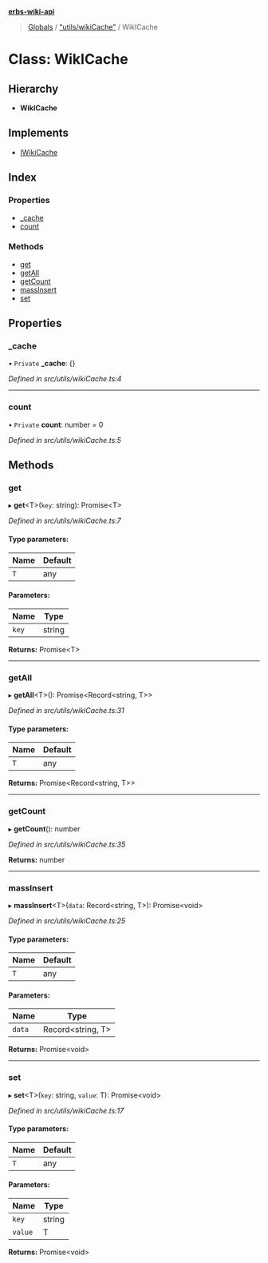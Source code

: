 **[erbs-wiki-api](../README.md)**

> [Globals](../globals.md) / ["utils/wikiCache"](../modules/_utils_wikicache_.md) / WikICache

# Class: WikICache

## Hierarchy

* **WikICache**

## Implements

* [IWikiCache](../interfaces/_interfaces_iwikicache_.iwikicache.md)

## Index

### Properties

* [\_cache](_utils_wikicache_.wikicache.md#_cache)
* [count](_utils_wikicache_.wikicache.md#count)

### Methods

* [get](_utils_wikicache_.wikicache.md#get)
* [getAll](_utils_wikicache_.wikicache.md#getall)
* [getCount](_utils_wikicache_.wikicache.md#getcount)
* [massInsert](_utils_wikicache_.wikicache.md#massinsert)
* [set](_utils_wikicache_.wikicache.md#set)

## Properties

### \_cache

• `Private` **\_cache**: {}

*Defined in src/utils/wikiCache.ts:4*

___

### count

• `Private` **count**: number = 0

*Defined in src/utils/wikiCache.ts:5*

## Methods

### get

▸ **get**<T\>(`key`: string): Promise<T\>

*Defined in src/utils/wikiCache.ts:7*

#### Type parameters:

Name | Default |
------ | ------ |
`T` | any |

#### Parameters:

Name | Type |
------ | ------ |
`key` | string |

**Returns:** Promise<T\>

___

### getAll

▸ **getAll**<T\>(): Promise<Record<string, T\>\>

*Defined in src/utils/wikiCache.ts:31*

#### Type parameters:

Name | Default |
------ | ------ |
`T` | any |

**Returns:** Promise<Record<string, T\>\>

___

### getCount

▸ **getCount**(): number

*Defined in src/utils/wikiCache.ts:35*

**Returns:** number

___

### massInsert

▸ **massInsert**<T\>(`data`: Record<string, T\>): Promise<void\>

*Defined in src/utils/wikiCache.ts:25*

#### Type parameters:

Name | Default |
------ | ------ |
`T` | any |

#### Parameters:

Name | Type |
------ | ------ |
`data` | Record<string, T\> |

**Returns:** Promise<void\>

___

### set

▸ **set**<T\>(`key`: string, `value`: T): Promise<void\>

*Defined in src/utils/wikiCache.ts:17*

#### Type parameters:

Name | Default |
------ | ------ |
`T` | any |

#### Parameters:

Name | Type |
------ | ------ |
`key` | string |
`value` | T |

**Returns:** Promise<void\>
